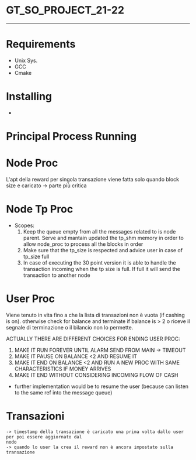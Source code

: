 # GT_SO_PROJECT_21-22

----

# Requirements

* Unix Sys.
* GCC
* Cmake

# Installing

*

# Principal Process Running

# Node Proc

L'apt della reward per singola transazione viene fatta solo quando block size e caricato -> parte più critica
# Node Tp Proc
*  Scopes:
    1)  Keep the queue empty from all the messages related to is node parent. Serve and mantain updated
        the tp_shm memory in order to allow node_proc to process all the blocks in order
    2)  Make sure that the tp_size is respected and advice user in case of tp_size full
    3)  In case of executing the 30 point version it is able to handle the transaction incoming when
        the tp size is full. If full it will send the transaction to another node
# User Proc

Viene tenuto in vita fino a che la lista di transazioni non è vuota (if cashing is on). otherwise check for balance and
terminate if balance is > 2 o riceve il segnale di terminazione o il bilancio non lo permette.

ACTUALLY THERE ARE DIFFERENT CHOICES FOR ENDING USER PROC:

1) MAKE IT RUN FOREVER UNTIL ALARM SEND FROM MAIN -> TIMEOUT
2) MAKE IT PAUSE ON BALANCE <2 AND RESUME IT
3) MAKE IT END ON BALANCE <2 AND RUN A NEW PROC WITH SAME CHARACTERISTICS IF MONEY ARRIVES
4) MAKE IT END WITHOUT CONSIDERING INCOMING FLOW OF CASH

- further implementation would be to resume the user (because can listen to the same ref into the message queue)
# Transazioni
    -> timestamp della transazione è caricato una prima volta dallo user per poi essere aggiornato dal
    nodo
    -> quando lo user la crea il reward non è ancora impostato sulla transazione

